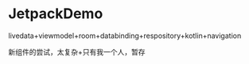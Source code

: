 # JetpackDemo
livedata+viewmodel+room+databinding+respository+kotlin+navigation

新组件的尝试，太复杂+只有我一个人，暂存
